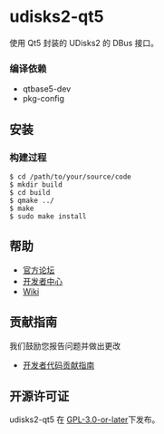 # udisks2-qt5

使用 Qt5 封装的 UDisks2 的 DBus 接口。

### 编译依赖

- qtbase5-dev
- pkg-config

## 安装

### 构建过程

``` shell
$ cd /path/to/your/source/code
$ mkdir build
$ cd build
$ qmake ../
$ make
$ sudo make install
```

## 帮助

- [官方论坛](https://bbs.deepin.org/) 
- [开发者中心](https://github.com/linuxdeepin/developer-center) 
- [Wiki](https://wiki.deepin.org/)

## 贡献指南

我们鼓励您报告问题并做出更改

- [开发者代码贡献指南](https://github.com/linuxdeepin/developer-center/wiki/Contribution-Guidelines-for-Developers) 

## 开源许可证

udisks2-qt5 在 [GPL-3.0-or-later](LICENSE)下发布。